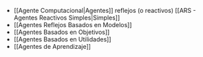- [[Agente Computacional|Agentes]] reflejos (o reactivos) [[ARS - Agentes Reactivos Simples|Simples]] 
- [[Agentes Reflejos Basados en Modelos]] 
- [[Agentes Basados en Objetivos]]
- [[Agentes Basados en Utilidades]]
- [[Agentes de Aprendizaje]] 